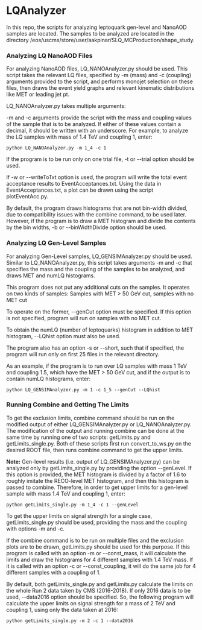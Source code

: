 # LQAnalyzer

In this repo, the scripts for analyzing leptoquark gen-level and NanoAOD samples are located. The samples to be analyzed are located in the directory /eos/uscms/store/user/aakpinar/SLQ\_MCProduction/shape\_study.

### Analyzing LQ NanoAOD Files

For analyzing NanoAOD files, LQ\_NANOAnalyzer.py should be used. This script takes the relevant LQ files, specified by -m (mass) and -c (coupling) arguments provided to the script, and performs monojet selection on these files, then draws the event yield graphs and relevant kinematic distributions like MET or leading jet pt.

LQ\_NANOAnalyzer.py takes multiple arguments:

-m and -c arguments provide the script with the mass and coupling values of the sample that is to be analyzed. If either of these values contain a decimal, it should be written with an underscore. For example, to analyze the LQ samples with mass of 1.4 TeV and coupling 1, enter:

```
python LQ_NANOAnalyzer.py -m 1_4 -c 1
```

If the program is to be run only on one trial file, -t or --trial option should be used.

If -w or --writeToTxt option is used, the program will write the total event acceptance results to EventAcceptances.txt. Using the data in EventAcceptances.txt, a plot can be drawn using the script plotEventAcc.py.

By default, the program draws histograms that are not bin-width divided, due to compatibility issues with the combine command, to be used later. However, if the program is to draw a MET histogram and divide the contents by the bin widths, -b or --binWidthDivide option should be used.

 
### Analyzing LQ Gen-Level Samples

For analyzing Gen-Level samples, LQ\_GENSIMAnalyzer.py should be used. Similar to LQ\_NANOAnalyzer.py, this script takes arguments -m and -c that specifies the mass and the coupling of the samples to be analyzed, and draws MET and numLQ histograms.
 
This program does not put any additional cuts on the samples. It operates on two kinds of samples: Samples with MET > 50 GeV cut, samples with no MET cut 

To operate on the former, --genCut option must be specified. If this option is not specified, program will run on samples with no MET cut.

To obtain the numLQ (number of leptoquarks) histogram in addition to MET histogram, --LQhist option must also be used. 

The program also has an option -s or --short, such that if specified, the program will run only on first 25 files in the relevant directory.

As an example, if the program is to run over LQ samples with mass 1 TeV and coupling 1.5, which have the MET > 50 GeV cut, and if the output is to contain numLQ histograms, enter:

```
python LQ_GENSIMAnalyzer.py -m 1 -c 1_5 --genCut --LQhist
``` 

### Running Combine and Getting The Limits

To get the exclusion limits, combine command should be run on the modified output of either LQ\_GENSIMAnalyzer.py or LQ\_NANOAnalyzer.py. The modification of the output and running combine can be done at the same time by running one of two scripts: getLimits.py and getLimits\_single.py. Both of these scripts first run convert\_to\_ws.py on the desired ROOT file, then runs combine command to get the upper limits. 

**Note:** Gen-level results (i.e. output of LQ\_GENSIMAnalyzer.py) can be analyzed only by getLimits\_single.py by providing the option --genLevel. If this option is provided, the MET histogram is divided by a factor of 1.6 to roughly imitate the RECO-level MET histogram, and then this histogram is passed to combine. Therefore, in order to get upper limits for a gen-level sample with mass 1.4 TeV and coupling 1, enter:

```
python getLimits_single.py -m 1_4 -c 1 --genLevel
```

To get the upper limits on signal strength for a single case, getLimits\_single.py should be used, providing the mass and the coupling with options -m and -c. 

If the combine command is to be run on multiple files and the exclusion plots are to be drawn, getLimits.py should be used for this purpose. If this program is called with an option -m or --const\_mass, it will calculate the limits and draw the histograms for 4 different samples with 1.4 TeV mass. If it is called with an option -c or --const\_coupling, it will do the same job for 4 different samples with a coupling of 1.

By default, both getLimits\_single.py and getLimits.py calculate the limits on the whole Run 2 data taken by CMS (2016-2018). If only 2016 data is to be used, --data2016 option should be specified. So, the following program will calculate the upper limits on signal strength for a mass of 2 TeV and coupling 1, using only the data taken at 2016:

```
python getLimits_single.py -m 2 -c 1 --data2016
```

 
